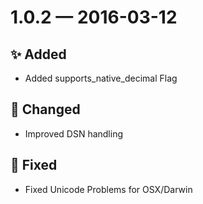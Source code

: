 # 1.0.2 — 2016-03-12

## ✨ Added

- Added supports_native_decimal Flag

## 🔧 Changed

- Improved DSN handling

## 🐞 Fixed

- Fixed Unicode Problems for OSX/Darwin

